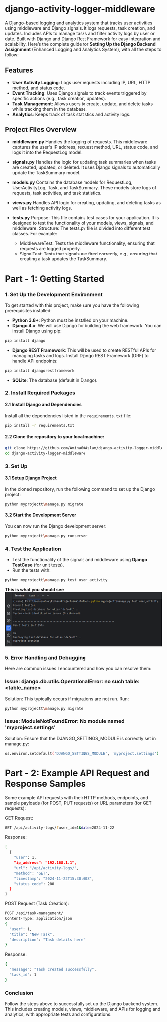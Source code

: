 # django-activity-logger-middleware
A Django-based logging and analytics system that tracks user activities using middleware and Django signals. It logs requests, task creation, and updates. Includes APIs to manage tasks and filter activity logs by user or date. Built with Django and Django Rest Framework for easy integration and scalability.
Here’s the complete guide for **Setting Up the Django Backend Assignment** (Enhanced Logging and Analytics System), with all the steps to follow:

## Features
- **User Activity Logging**: Logs user requests including IP, URL, HTTP method, and status code.
- **Event Tracking**: Uses Django signals to track events triggered by specific actions (e.g., task creation, updates).
- **Task Management**: Allows users to create, update, and delete tasks while tracking them in the database.
- **Analytics**: Keeps track of task statistics and activity logs.

## Project Files Overview
- **middleware.py**
Handles the logging of requests. This middleware captures the user's IP address, request method, URL, status code, and logs it into the RequestLog model.

- **signals.py**
Handles the logic for updating task summaries when tasks are created, updated, or deleted. It uses Django signals to automatically update the TaskSummary model.

- **models.py**
Contains the database models for RequestLog, UserActivityLog, Task, and TaskSummary. These models store logs of requests, task activities, and task statistics.

- **views.py**
Handles API logic for creating, updating, and deleting tasks as well as fetching activity logs.

- **tests.py**
Purpose: This file contains test cases for your application. It is designed to test the functionality of your models, views, signals, and middleware.
Structure:
The tests.py file is divided into different test classes. For example:
  - MiddlewareTest: Tests the middleware functionality, ensuring that requests are logged properly.
  - SignalTest: Tests that signals are fired correctly, e.g., ensuring that creating a task updates the TaskSummary.

# Part - 1: Getting Started
### 1. **Set Up the Development Environment**
To get started with this project, make sure you have the following prerequisites installed:
- **Python 3.8+**: Python must be installed on your machine.
- **Django 4.x**: We will use Django for building the web framework.
You can install Django using pip:
```bash
pip install django
```

- **Django REST Framework**: This will be used to create RESTful APIs for managing tasks and logs.
Install Django REST Framework (DRF) to handle API endpoints:
```bash
pip install djangorestframework
```

- **SQLite**: The database (default in Django).
  
### 2. **Install Required Packages**

#### 2.1 Install Django and Dependencies
Install all the dependencies listed in the `requirements.txt` file:

```bash
pip install -r requirements.txt
```
#### 2.2 Clone the repository to your local machine:

```bash
git clone https://github.com/Amina00Aslam/django-activity-logger-middleware.git
cd django-activity-logger-middleware
```

### 3. **Set Up**
#### 3.1 Setup Django Project
In the cloned repository, run the following command to set up the Django project:
```bash
python myprojectt\manage.py migrate
```

#### 3.2 Start the Development Server
You can now run the Django development server:
```bash
python myprojectt\manage.py runserver
```

### 4. **Test the Application**
- Test the functionality of the signals and middleware using **Django TestCase** (for unit tests).
- Run the tests with:

```bash
python myprojectt\manage.py test user_activity
```
**This is what you should see**
![result of tests.py](https://github.com/Amina00Aslam/django-activity-logger-middleware/blob/main/screenshots/Screenshot%20(2337)%20-%20Copy.png?raw=true)


### 5. **Error Handling and Debugging**
Here are common issues I encountered and how you can resolve them:

### Issue: django.db.utils.OperationalError: no such table: <table_name>

Solution: This typically occurs if migrations are not run. Run:

```bash
python myprojectt\manage.py migrate
```

### Issue: ModuleNotFoundError: No module named 'myproject.settings'

Solution: Ensure that the DJANGO_SETTINGS_MODULE is correctly set in manage.py:

```bash
os.environ.setdefault('DJANGO_SETTINGS_MODULE', 'myproject.settings')
```

# Part - 2: Example API Request and Response Samples
Some example API requests with their HTTP methods, endpoints, and sample payloads (for POST, PUT requests) or URL parameters (for GET requests):

GET Request:

```bash
GET /api/activity-logs/?user_id=1&date=2024-11-22
```

Response:
```bash
[
  {
    "user": 1,
    "ip_address": "192.168.1.1",
    "url": "/api/activity-logs/",
    "method": "GET",
    "timestamp": "2024-11-22T15:30:00Z",
    "status_code": 200
  }
]
```

POST Request (Task Creation):
```bash
POST /api/task-management/
Content-Type: application/json
{
  "user": 1,
  "title": "New Task",
  "description": "Task details here"
}
```

Response:
```bash
{
  "message": "Task created successfully",
  "task_id": 1
}
```

### Conclusion
Follow the steps above to successfully set up the Django backend system. This includes creating models, views, middleware, and APIs for logging and analytics, with appropriate tests and configurations.
